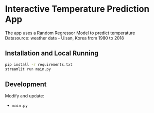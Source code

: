 # Interactive Temperature Prediction App 

The app uses a Random Regressor Model to predict temperature
Datasource: weather data - Ulsan, Korea from 1980 to 2018

## Installation and Local Running

```bash
pip install -r requirements.txt
streamlit run main.py
```

## Development

Modify and update:

- `main.py`